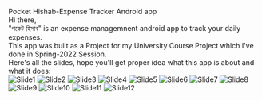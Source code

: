 
Pocket Hishab-Expense Tracker Android app </br>
Hi there, </br>
"পকেট হিসাব" is an expense managemnent android app to track your daily expenses.</br>
This app was built as a Project for my University Course Project which I've done in Spring-2022 Session.</br>
Here's all the slides, hope you'll get proper idea what this app is about and what it does:</br>
![Slide1](https://user-images.githubusercontent.com/76777358/228824424-37e1258b-0b3c-4423-991d-2b68e858b211.PNG)
![Slide2](https://user-images.githubusercontent.com/76777358/228824459-f885013a-43d5-4161-8bb5-0c26adb016ea.PNG)
![Slide3](https://user-images.githubusercontent.com/76777358/228824517-c7636e33-b7ce-417a-b1ca-39ac88fbc72f.PNG)
![Slide4](https://user-images.githubusercontent.com/76777358/228824529-3de40912-e36d-48d9-b6b7-21e2119866bf.PNG)
![Slide5](https://user-images.githubusercontent.com/76777358/228824534-4d2b7349-3728-481d-9bd8-fa8387b0f582.PNG)
![Slide6](https://user-images.githubusercontent.com/76777358/228824535-f682ef8b-caf8-428f-98e6-037a2556ce08.PNG)
![Slide7](https://user-images.githubusercontent.com/76777358/228824538-c00efb6d-0410-4498-a258-c545d6999e44.PNG)
![Slide8](https://user-images.githubusercontent.com/76777358/228824542-2e55316d-b8c2-4892-a768-38d6cf7b1e6b.PNG)
![Slide9](https://user-images.githubusercontent.com/76777358/228824546-15747e65-7749-44fe-b00f-60c90c7ad436.PNG)
![Slide10](https://user-images.githubusercontent.com/76777358/228824549-dd2dc01d-0098-452c-9745-4218bab87a9b.PNG)
![Slide11](https://user-images.githubusercontent.com/76777358/228824555-59993d88-d60b-49ab-8ccc-57378d07143a.PNG)
![Slide12](https://user-images.githubusercontent.com/76777358/228824558-f95581bf-9cde-4213-8ce0-656774abf220.PNG)
